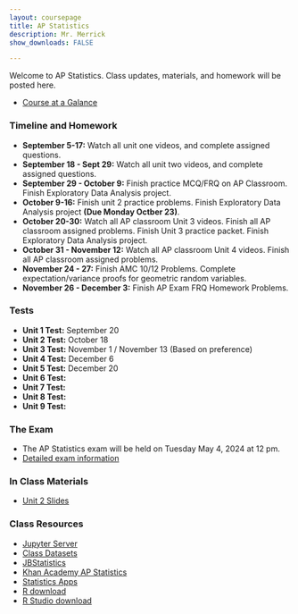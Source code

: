 ```yaml
---
layout: coursepage
title: AP Statistics
description: Mr. Merrick 
show_downloads: FALSE

---
```


Welcome to AP Statistics. Class updates, materials, and homework will be posted here. 

<!--- You can join the statistics schoology group using the code: VPZG-6XVG-9T8JS ---> 

* <a href="https://apcentral.collegeboard.org/media/pdf/ap-statistics-course-at-a-glance.pdf"> Course at a Galance </a> 

### Timeline and Homework 
* **September 5-17:** Watch all unit one videos, and complete assigned questions.
* **September 18 - Sept 29:** Watch all unit two videos, and complete assigned questions.
* **September 29 - October 9:** Finish practice MCQ/FRQ on AP Classroom. Finish Exploratory Data Analysis project. 
* **October 9-16:** Finish unit 2 practice problems. Finish Exploratory Data Analysis project **(Due Monday Octber 23)**.
* **October 20-30:** Watch all AP classroom Unit 3 videos. Finish all AP classroom assigned problems. Finish Unit 3 practice packet. Finish Exploratory Data Analysis project.
* **October 31 - November 12:** Watch all AP classroom Unit 4 videos. Finish all AP classroom assigned problems.
* **November 24 - 27:** Finish AMC 10/12 Problems. Complete expectation/variance proofs for geometric random variables.
* **November 26 - December 3:** Finish AP Exam FRQ Homework Problems. 
  
### Tests 
* **Unit 1 Test:** September 20
* **Unit 2 Test:** October 18
* **Unit 3 Test:** November 1 / November 13 (Based on preference) 
* **Unit 4 Test:** December 6 
* **Unit 5 Test:** December 20
* **Unit 6 Test:** 
* **Unit 7 Test:**
* **Unit 8 Test:**
* **Unit 9 Test:**

### The Exam 
* The AP Statistics exam will be held on Tuesday May 4, 2024 at 12 pm.
* <a href="https://apcentral.collegeboard.org/courses/ap-statistics/exam"> Detailed exam information  </a>
<!--- * <a href="https://apcentral.collegeboard.org/courses/ap-statistics/exam/past-exam-questions"> Past Exam Questions </a> ---> 

### In Class Materials
* <a href="https://merrickmath.github.io/MerrickMath.github.io-APSTAT/2023/unit2.pdf"> Unit 2 Slides </a>

### Class Resources 
* <a href="http://jupyter.renert.housegordon.com"> Jupyter Server </a>
* <a href="https://drive.google.com/drive/folders/1SAwh7_BTf8Mkrvddb032jgdsNS6mII9f?usp=sharing"> Class Datasets </a>
* <a href="https://www.jbstatistics.com"> JBStatistics </a> 
* <a href="https://www.khanacademy.org/math/ap-statistics"> Khan Academy AP Statistics </a> 
* <a href="https://www.stapplet.com"> Statistics Apps </a>  
* <a href="https://www.r-project.org"> R download </a>  
* <a href="https://www.rstudio.com/products/rstudio/download/"> R Studio download </a>  



